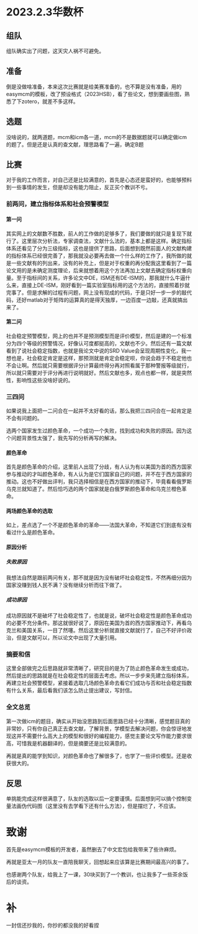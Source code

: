 # 2023.2.3华数杯

## 组队

组队确实出了问题，这天灾人祸不可避免。

## 准备

倒是没做啥准备，本来这次比赛就是给美赛准备的，也不算是没有准备，用的easymcm的模板，改了预设格式（2023HSB），看了些论文，想到要画些图，熟悉了下zotero，就差不多这样。

## 选题

没啥说的，就两道题，mcm和icm各一道，mcm的不是数据题就可以确定做icm的题了。但是还是认真的查文献，理思路看了一遍，确定B题

## 比赛

对于我的工作而言，对自己还是比较满意的，首先是心态还是蛮好的，也能够预料到一些事情的发生，但是却没有能力阻止，反正买个教训不亏。

### 前两问，建立指标体系和社会预警模型

#### 第一问

其实网上的文献数不胜数，前人的工作做的足够多了，我们要做的就只是复现下就行了。这里层次分析法，专家调查法，文献什么法的，基本上都是这样。确定指标体系还看见了分为三级指标，这也是提供了思路，后面想到既然前面人的文献构建的指标体系已经很完善了，那我就没必要再去做一个什么样的工作了，我所做的就是一些文献有的列出来，没有的补充上，但是对于权重的再分配我这里看到了一篇论文用的是未确定测度理论，后来就想着用这个方法再加上文献去确定指标权重向量。至于指标间的关系，许多论文中DE，ISM还有DE-ISM的，那我就什么牛逼什么来，直接上DE-ISM，刚好看到一篇实验室指标用的这个方法的，直接照着抄就完事了。但是求解的过程有问题，网上没有现成的代码，于是只好一步一步的敲代码，还好matlab对于矩阵的运算真的是得天独厚，一边百度一边敲，还真就搞出来了。

#### 第二问

社会稳定预警模型，网上的也并不是预测模型而是评价模型，然后是建的一个标准分为四个等级的预警情况，好像认可度都挺高的，文献也不少。然后还有一篇文献看到了说社会稳定指数，也就是我论文中说的SRD Value会呈现周期性变化，我一想也是，社会稳定肯定是这样，那预测就是肯定会稳定呗，你说会趋于不稳定他也不会让啊。然后就只需要根据评分计算最终得分再对照看属于那种警报等级就行，所以就只需要对于评分再进行说明就好。然后文献也多，观点也都一样，就是突然性，影响性这些没啥好说的。

### 三四问

如果说我上面把一二问合在一起并不太好看的话，那么我把三四问合在一起肯定是不会有问题的。

选两个国家发生过颜色革命，一个成功一个失败，找到成功和失败的原因。因为这个问题背景性太强了，我先写的分析再写的解决。

#### 颜色革命

首先是颜色革命的介绍，这里前人出现了分歧，有人认为有以美国为首的西方国家参与推动的才叫颜色革命，有人认为是它们国家自己的问题，并不在于西方国家的推动。这也不好做出评判，我只选择相信是在西方国家的推动下，毕竟看看俄罗斯乌克兰就知道了。然后恰巧选的两个国家就是白俄罗斯颜色革命和乌克兰橙色革命。

#### 两场颜色革命的选取

如上，差点选了一个不是颜色革命的革命——法国大革命，不知道它们到底有没有看过什么是颜色革命。

#### 原因分析

##### 失败原因

我想法自然是跟前两问有关，那不就是因为没有破坏社会稳定性，不然再细分因为国家没赚到钱人民不满？没有继续分析而往下做了。

##### 成功原因

成功原因就不是破坏了社会稳定性了，也就是说，破坏社会稳定性是颜色革命成功的必要不充分条件。那这就很好说了，原因在美国为首的西方国家推动下，再看乌克兰和美国关系，一目了然噻。然后这里分析就直接文献就行了，自己不好评价政治，但是文献可以，所以论文中出现了大量引用。

### 摘要和信

这里全部做完之后思路就非常清晰了，研究目的是为了防止颜色革命发生或成功，然后提出的思路就是在社会稳定性的层面去考虑。所以一步步来先建立指标体系，再建立社会预警模型，紧接着选取几场颜色革命去看它们成功与否和社会稳定指数有什么关系，最后看我们该怎么防止提出建议，写封信。

### 全文总览

第一次做icm的题目，确实从开始没思路到后面思路已经十分清晰，感觉题目真的非常妙，只有你自己真正去查文献，了解背景，学模型去解决问题，你会惊讶地发现这并不需要什么高大上的模型和很好的编程能力，感觉主要论文写作能力要求很高，可惜我是机器翻译的，但是摘要还是比较满意的。

再就是真的能学到知识，对颜色革命也了解很多了，也学了一些评价模型。还是收获很大的。

## 反思

单挑能完成这样很满意了，队友的选取以后一定要谨慎。后面想到可以搞个控制变量法画伪代码图（这里没有去学看下还有什么方法），但是摆烂了，不应该。

# 致谢

首先是easymcm模板的开发者，虽然删去了中文宏包给我带来了些许麻烦。

再就是亚太一月的队友一直陪我聊天，回想起来应该算是比赛期间最高兴的事了。

也感谢两个队友，给我上了一课，30块买到了一个教训，也让我多了一些茶余饭后的谈资。

# 补

一封信还抄我的，你抄的都没我的好看捏
